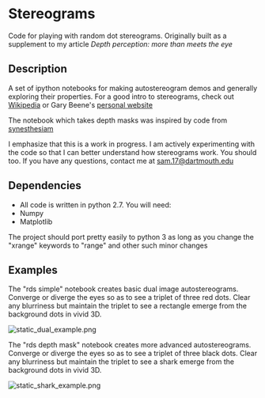 Stereograms
=======
Code for playing with random dot stereograms. Originally built as a supplement to my article *Depth perception: more than meets the eye*

Description
-----------
A set of ipython notebooks for making autostereogram demos and generally exploring their properties. For a good intro to stereograms, check out [Wikipedia](https://en.wikipedia.org/wiki/Autostereogram) or Gary Beene's [personal website](http://www.garybeene.com/stereo/rds-over.htm)

The notebook which takes depth masks was inspired by code from [synesthesiam](https://github.com/synesthesiam/magicpy)

I emphasize that this is a work in progress. I am actively experimenting with the code so that I can better understand how stereograms work. You should too. If you have any questions, contact me at sam.17@dartmouth.edu

Dependencies
--------
* All code is written in python 2.7. You will need:
 * Numpy
 * Matplotlib

The project should port pretty easily to python 3 as long as you change the "xrange" keywords to "range" and other such minor changes

Examples
--------
The "rds simple" notebook creates basic dual image autostereograms. Converge or diverge the eyes so as to see a triplet of three red dots. Clear any blurriness but maintain the triplet to see a rectangle emerge from the background dots in vivid 3D.

![static_dual_example.png](https://raw.github.com/samjgrey3/stereograms/master/examples/static_dual_example.png)

The "rds depth mask" notebook creates more advanced autostereograms. Converge or diverge the eyes so as to see a triplet of three black dots. Clear any blurriness but maintain the triplet to see a shark emerge from the background dots in vivid 3D.

![static_shark_example.png](https://raw.github.com/samjgrey3/stereograms/master/examples/static_shark_example.png)
